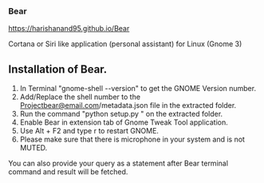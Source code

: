 ### Bear
https://harishanand95.github.io/Bear

Cortana or Siri like application (personal assistant) for Linux (Gnome 3)

## Installation of Bear.


1. In Terminal "gnome-shell --version" to get the GNOME Version number.
2. Add/Replace the shell number to the Projectbear@email.com/metadata.json file in the extracted folder.
3. Run the command "python setup.py " on the extracted folder.
4. Enable Bear in extension tab of Gnome Tweak Tool application.
5. Use Alt + F2 and type r to restart GNOME.
6. Please make sure that there is microphone in your system and is not MUTED.

You can also provide your query as a statement after Bear terminal command and result will be fetched.

